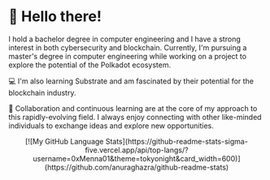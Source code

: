 
<div>
  <h1>
    👋 Hello there!
  </h1>
</div>


I hold a bachelor degree in computer engineering and I have a strong interest in both cybersecurity and blockchain. 
Currently, I'm pursuing a master's degree in computer engineering while working on a project to explore the potential of the Polkadot ecosystem.

💻 I'm also learning Substrate and am fascinated by their potential for the blockchain industry.

🤝 Collaboration and continuous learning are at the core of my approach to this rapidly-evolving field. I always enjoy connecting with other like-minded individuals to exchange ideas and explore new opportunities.
<div style="text-align:center"> [![My GitHub Language Stats](https://github-readme-stats-sigma-five.vercel.app/api/top-langs/?username=0xMenna01&theme=tokyonight&card_width=600)](https://github.com/anuraghazra/github-readme-stats) </div> 

